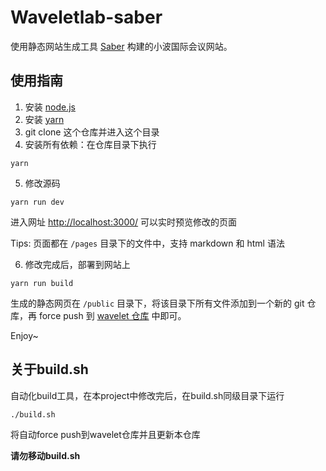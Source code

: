 # Waveletlab-saber

使用静态网站生成工具 [Saber](https://github.com/egoist/saber) 构建的小波国际会议网站。

## 使用指南

1. 安装 [node.js](https://nodejs.org/zh-cn/)
2. 安装 [yarn](https://yarnpkg.com/zh-Hant/)
3. git clone 这个仓库并进入这个目录
4. 安装所有依赖：在仓库目录下执行
```
yarn
```
5. 修改源码
```
yarn run dev
```
进入网址 [http://localhost:3000/](http://localhost:3000/) 可以实时预览修改的页面

Tips: 页面都在 `/pages` 目录下的文件中，支持 markdown 和 html 语法

6. 修改完成后，部署到网站上
```
yarn run build
```
生成的静态网页在 `/public` 目录下，将该目录下所有文件添加到一个新的 git 仓库，再 force push 到 [wavelet 仓库](https://dev.tencent.com/u/deardrops/p/waveletlab/git) 中即可。

Enjoy~

## 关于build.sh

自动化build工具，在本project中修改完后，在build.sh同级目录下运行
```
./build.sh
```

将自动force push到wavelet仓库并且更新本仓库

**请勿移动build.sh**
